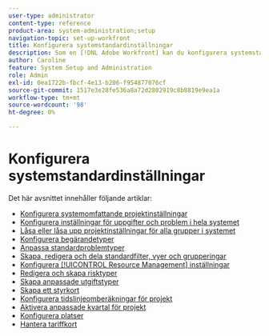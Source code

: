 ```yaml
---
user-type: administrator
content-type: reference
product-area: system-administration;setup
navigation-topic: set-up-workfront
title: Konfigurera systemstandardinställningar
description: Som en [!DNL Adobe Workfront] kan du konfigurera systemstandardinställningarna, till exempel inställningarna för alla projekt som användarna skapar.
author: Caroline
feature: System Setup and Administration
role: Admin
exl-id: 0ea1722b-fbcf-4e13-b206-f954877076cf
source-git-commit: 1517e3e28fe536a8a72d2802919c8b8819e9ea1a
workflow-type: tm+mt
source-wordcount: '98'
ht-degree: 0%

---
```


# Konfigurera systemstandardinställningar

Det här avsnittet innehåller följande artiklar:

* [Konfigurera systemomfattande projektinställningar](../../../administration-and-setup/set-up-workfront/configure-system-defaults/set-project-preferences.md)
* [Konfigurera inställningar för uppgifter och problem i hela systemet](../../../administration-and-setup/set-up-workfront/configure-system-defaults/set-task-issue-preferences.md)
* [Låsa eller låsa upp projektinställningar för alla grupper i systemet](../../../administration-and-setup/set-up-workfront/configure-system-defaults/lock-or-unlock-project-preferences-for-groups-system.md)
* [Konfigurera begärandetyper](../../../administration-and-setup/set-up-workfront/configure-system-defaults/configure-request-types.md)
* [Anpassa standardproblemtyper](../../../administration-and-setup/set-up-workfront/configure-system-defaults/customize-default-issue-types.md)
* [Skapa, redigera och dela standardfilter, vyer och grupperingar](../../../administration-and-setup/set-up-workfront/configure-system-defaults/create-and-share-default-fvgs.md)
* [Konfigurera [!UICONTROL Resource Management] inställningar](../../../administration-and-setup/set-up-workfront/configure-system-defaults/configure-resource-mgmt-preferences.md)
* [Redigera och skapa risktyper](../../../administration-and-setup/set-up-workfront/configure-system-defaults/edit-create-risk-types.md)
* [Skapa anpassade utgiftstyper](../../../administration-and-setup/set-up-workfront/configure-system-defaults/create-custom-expense-types.md)
* [Skapa ett styrkort](../../../administration-and-setup/set-up-workfront/configure-system-defaults/create-scorecard.md)
* [Konfigurera tidslinjeomberäkningar för projekt](../../../administration-and-setup/set-up-workfront/configure-system-defaults/configure-timeline-recalculations-projects.md)
* [Aktivera anpassade kvartal för projekt](../../../administration-and-setup/set-up-workfront/configure-system-defaults/enable-custom-quarters-projects.md)
* [Konfigurera platser](/help/quicksilver/administration-and-setup/set-up-workfront/configure-system-defaults/configure-locations.md)
* [Hantera tariffkort](/help/quicksilver/administration-and-setup/set-up-workfront/configure-system-defaults/manage-rate-cards.md)
